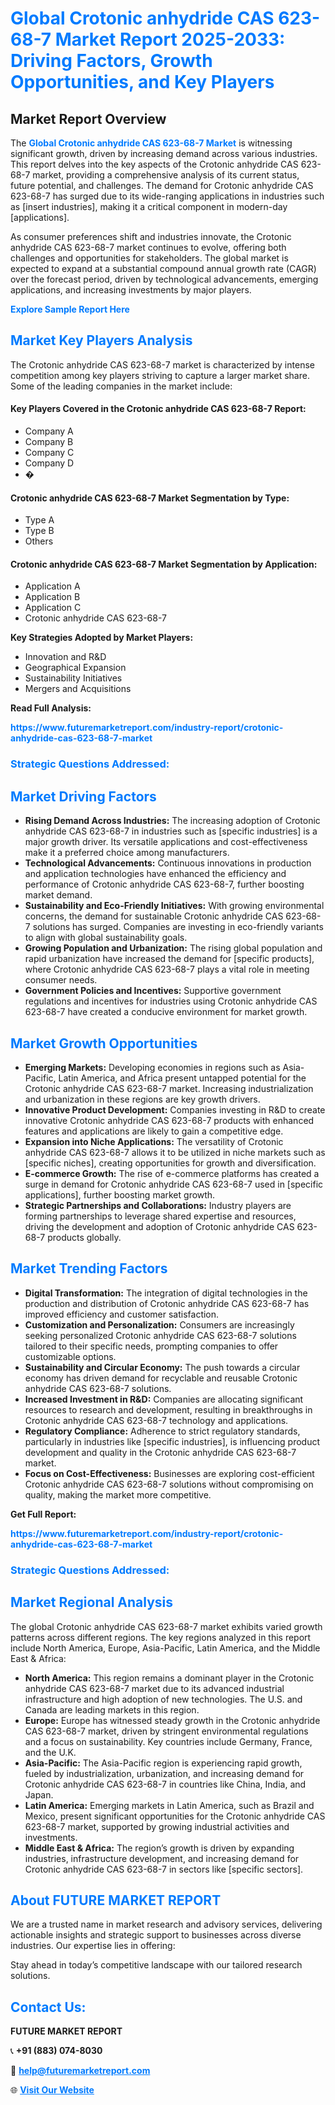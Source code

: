 <h1 style="color: #007BFF;">Global Crotonic anhydride CAS 623-68-7 Market Report 2025-2033: Driving Factors, Growth Opportunities, and Key Players</h1>

<section id="overview">
<h2>Market Report Overview</h2>
<p>The <a href="https://www.futuremarketreport.com/industry-report/crotonic-anhydride-cas-623-68-7-market" style="color: #007BFF; text-decoration: none;"><strong>Global Crotonic anhydride CAS 623-68-7 Market</strong></a> is witnessing significant growth, driven by increasing demand across various industries. This report delves into the key aspects of the Crotonic anhydride CAS 623-68-7 market, providing a comprehensive analysis of its current status, future potential, and challenges. The demand for Crotonic anhydride CAS 623-68-7 has surged due to its wide-ranging applications in industries such as [insert industries], making it a critical component in modern-day [applications].</p>
<p>As consumer preferences shift and industries innovate, the Crotonic anhydride CAS 623-68-7 market continues to evolve, offering both challenges and opportunities for stakeholders. The global market is expected to expand at a substantial compound annual growth rate (CAGR) over the forecast period, driven by technological advancements, emerging applications, and increasing investments by major players.</p>
</section>

<section id="overview">
<p><a href="https://www.futuremarketreport.com/request-sample/reportId=112383" style="color: #007BFF; text-decoration: none;"><strong>Explore Sample Report Here</strong></a></p>
</section>

<section id="key-players">
<h2 style="color: #007BFF;">Market Key Players Analysis</h2>
<p>The Crotonic anhydride CAS 623-68-7 market is characterized by intense competition among key players striving to capture a larger market share. Some of the leading companies in the market include:</p>
<h4>Key Players Covered in the Crotonic anhydride CAS 623-68-7 Report:</h4>
<ul><li>Company A</li><li>Company B</li><li>Company C</li><li>Company D</li><li>�</li></ul>
<h4>Crotonic anhydride CAS 623-68-7 Market Segmentation by Type:</h4>
<ul><li>Type A</li><li>Type B</li><li>Others</li></ul>

<h4>Crotonic anhydride CAS 623-68-7 Market Segmentation by Application:</h4>
<ul><li>Application A</li><li>Application B</li><li>Application C</li><li>Crotonic anhydride CAS 623-68-7</li></ul>
<p><strong>Key Strategies Adopted by Market Players:</strong></p>
<ul>
<li>Innovation and R&D</li>
<li>Geographical Expansion</li>
<li>Sustainability Initiatives</li>
<li>Mergers and Acquisitions</li>
</ul>
</section>

<section>
<p><strong>Read Full Analysis: </strong></p><a href="https://www.futuremarketreport.com/industry-report/crotonic-anhydride-cas-623-68-7-market" style="color: #007BFF; text-decoration: none;"><strong>https://www.futuremarketreport.com/industry-report/crotonic-anhydride-cas-623-68-7-market</strong></a>
<h3 style="color: #007BFF;">Strategic Questions Addressed:</h3>
</section>

<section id="driving-factors">
<h2 style="color: #007BFF;">Market Driving Factors</h2>
<ul>
<li><strong>Rising Demand Across Industries:</strong> The increasing adoption of Crotonic anhydride CAS 623-68-7 in industries such as [specific industries] is a major growth driver. Its versatile applications and cost-effectiveness make it a preferred choice among manufacturers.</li>
<li><strong>Technological Advancements:</strong> Continuous innovations in production and application technologies have enhanced the efficiency and performance of Crotonic anhydride CAS 623-68-7, further boosting market demand.</li>
<li><strong>Sustainability and Eco-Friendly Initiatives:</strong> With growing environmental concerns, the demand for sustainable Crotonic anhydride CAS 623-68-7 solutions has surged. Companies are investing in eco-friendly variants to align with global sustainability goals.</li>
<li><strong>Growing Population and Urbanization:</strong> The rising global population and rapid urbanization have increased the demand for [specific products], where Crotonic anhydride CAS 623-68-7 plays a vital role in meeting consumer needs.</li>
<li><strong>Government Policies and Incentives:</strong> Supportive government regulations and incentives for industries using Crotonic anhydride CAS 623-68-7 have created a conducive environment for market growth.</li>
</ul>
</section>

<section id="growth-opportunities">
<h2 style="color: #007BFF;">Market Growth Opportunities</h2>
<ul>
<li><strong>Emerging Markets:</strong> Developing economies in regions such as Asia-Pacific, Latin America, and Africa present untapped potential for the Crotonic anhydride CAS 623-68-7 market. Increasing industrialization and urbanization in these regions are key growth drivers.</li>
<li><strong>Innovative Product Development:</strong> Companies investing in R&D to create innovative Crotonic anhydride CAS 623-68-7 products with enhanced features and applications are likely to gain a competitive edge.</li>
<li><strong>Expansion into Niche Applications:</strong> The versatility of Crotonic anhydride CAS 623-68-7 allows it to be utilized in niche markets such as [specific niches], creating opportunities for growth and diversification.</li>
<li><strong>E-commerce Growth:</strong> The rise of e-commerce platforms has created a surge in demand for Crotonic anhydride CAS 623-68-7 used in [specific applications], further boosting market growth.</li>
<li><strong>Strategic Partnerships and Collaborations:</strong> Industry players are forming partnerships to leverage shared expertise and resources, driving the development and adoption of Crotonic anhydride CAS 623-68-7 products globally.</li>
</ul>
</section>

<section id="trending-factors">
<h2 style="color: #007BFF;">Market Trending Factors</h2>
<ul>
<li><strong>Digital Transformation:</strong> The integration of digital technologies in the production and distribution of Crotonic anhydride CAS 623-68-7 has improved efficiency and customer satisfaction.</li>
<li><strong>Customization and Personalization:</strong> Consumers are increasingly seeking personalized Crotonic anhydride CAS 623-68-7 solutions tailored to their specific needs, prompting companies to offer customizable options.</li>
<li><strong>Sustainability and Circular Economy:</strong> The push towards a circular economy has driven demand for recyclable and reusable Crotonic anhydride CAS 623-68-7 solutions.</li>
<li><strong>Increased Investment in R&D:</strong> Companies are allocating significant resources to research and development, resulting in breakthroughs in Crotonic anhydride CAS 623-68-7 technology and applications.</li>
<li><strong>Regulatory Compliance:</strong> Adherence to strict regulatory standards, particularly in industries like [specific industries], is influencing product development and quality in the Crotonic anhydride CAS 623-68-7 market.</li>
<li><strong>Focus on Cost-Effectiveness:</strong> Businesses are exploring cost-efficient Crotonic anhydride CAS 623-68-7 solutions without compromising on quality, making the market more competitive.</li>
</ul>
</section>

<section>
<p><strong>Get Full Report: </strong></p><a href="https://www.futuremarketreport.com/industry-report/crotonic-anhydride-cas-623-68-7-market" style="color: #007BFF; text-decoration: none;"><strong>https://www.futuremarketreport.com/industry-report/crotonic-anhydride-cas-623-68-7-market</strong></a>
<h3 style="color: #007BFF;">Strategic Questions Addressed:</h3>
</section>


<section id="regional-analysis">
<h2 style="color: #007BFF;">Market Regional Analysis</h2>
<p>The global Crotonic anhydride CAS 623-68-7 market exhibits varied growth patterns across different regions. The key regions analyzed in this report include North America, Europe, Asia-Pacific, Latin America, and the Middle East & Africa:</p>
<ul>
<li><strong>North America:</strong> This region remains a dominant player in the Crotonic anhydride CAS 623-68-7 market due to its advanced industrial infrastructure and high adoption of new technologies. The U.S. and Canada are leading markets in this region.</li>
<li><strong>Europe:</strong> Europe has witnessed steady growth in the Crotonic anhydride CAS 623-68-7 market, driven by stringent environmental regulations and a focus on sustainability. Key countries include Germany, France, and the U.K.</li>
<li><strong>Asia-Pacific:</strong> The Asia-Pacific region is experiencing rapid growth, fueled by industrialization, urbanization, and increasing demand for Crotonic anhydride CAS 623-68-7 in countries like China, India, and Japan.</li>
<li><strong>Latin America:</strong> Emerging markets in Latin America, such as Brazil and Mexico, present significant opportunities for the Crotonic anhydride CAS 623-68-7 market, supported by growing industrial activities and investments.</li>
<li><strong>Middle East & Africa:</strong> The region’s growth is driven by expanding industries, infrastructure development, and increasing demand for Crotonic anhydride CAS 623-68-7 in sectors like [specific sectors].</li>
</ul>
</section>

<footer>
<h2 style="color: #007BFF;">About FUTURE MARKET REPORT</h2>
<p>We are a trusted name in market research and advisory services, delivering actionable insights and strategic support to businesses across diverse industries. Our expertise lies in offering:</p>

<p>Stay ahead in today’s competitive landscape with our tailored research solutions.</p>

<h2 style="color: #007BFF;">Contact Us:</h2>
<p><strong>FUTURE MARKET REPORT</strong></p>
<p>📞 <strong>+91 (883) 074-8030</strong></p>
<p>📧 <strong><a href="mailto:help@futuremarketreport.com" style="color: #007BFF;">help@futuremarketreport.com</a></strong></p>
<p>🌐 <strong><a href="https://www.futuremarketreport.com/" style="color: #007BFF;">Visit Our Website</a></strong></p>
</footer>